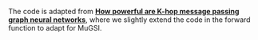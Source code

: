 The code is adapted from [**How powerful are K-hop message passing graph neural networks**](https://openreview.net/forum?id=nN3aVRQsxGd&noteId=TBGwgubYuA6), where we slightly extend the code in the forward function to adapt for MuGSI.


